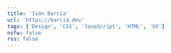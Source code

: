 ```yaml
---
title: 'Iván Barcia'
url: 'https://barcia.dev'
tags: ['Design', 'CSS', 'JavaScript', 'HTML', 'UX']
nsfw: false
rss: false
---
```

